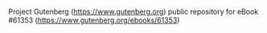 Project Gutenberg (https://www.gutenberg.org) public repository for eBook #61353 (https://www.gutenberg.org/ebooks/61353)
